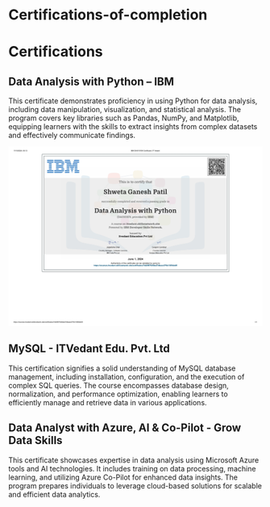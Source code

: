 # Certifications-of-completion

# Certifications

## Data Analysis with Python – IBM
This certificate demonstrates proficiency in using Python for data analysis, including data manipulation, visualization, and statistical analysis. The program covers key libraries such as Pandas, NumPy, and Matplotlib, equipping learners with the skills to extract insights from complex datasets and effectively communicate findings.

<img src="IBM DA0101EN Certificate _ IT Vedant1.jpg">

## MySQL - ITVedant Edu. Pvt. Ltd
This certification signifies a solid understanding of MySQL database management, including installation, configuration, and the execution of complex SQL queries. The course encompasses database design, normalization, and performance optimization, enabling learners to efficiently manage and retrieve data in various applications.

## Data Analyst with Azure, AI & Co-Pilot - Grow Data Skills
This certificate showcases expertise in data analysis using Microsoft Azure tools and AI technologies. It includes training on data processing, machine learning, and utilizing Azure Co-Pilot for enhanced data insights. The program prepares individuals to leverage cloud-based solutions for scalable and efficient data analytics.
